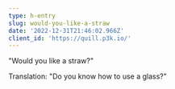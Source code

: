```yaml
---
type: h-entry
slug: would-you-like-a-straw
date: '2022-12-31T21:46:02.966Z'
client_id: 'https://quill.p3k.io/'
---
```

"Would you like a straw?"

Translation: "Do you know how to use a glass?"
